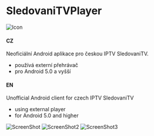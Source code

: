 # SledovaniTVPlayer

![Icon](https://raw.github.com/petrj/SledovaniTVPlayer/master/Screens/Icon.png)


#### CZ
Neoficiální Android aplikace pro českou IPTV SledovaniTV.
- používá externí přehrávač
- pro Android 5.0 a vyšší

#### EN
Unofficial Android client for czech IPTV SledovaniTV
- using external player
- for Android 5.0 and higher

![ScreenShot](https://raw.github.com/petrj/SledovaniTVPlayer/master/Screens/Screenshot.png)
![ScreenShot2](https://raw.github.com/petrj/SledovaniTVPlayer/master/Screens/Screenshot2.png)
![ScreenShot3](https://raw.github.com/petrj/SledovaniTVPlayer/master/Screens/Screenshot3.png)